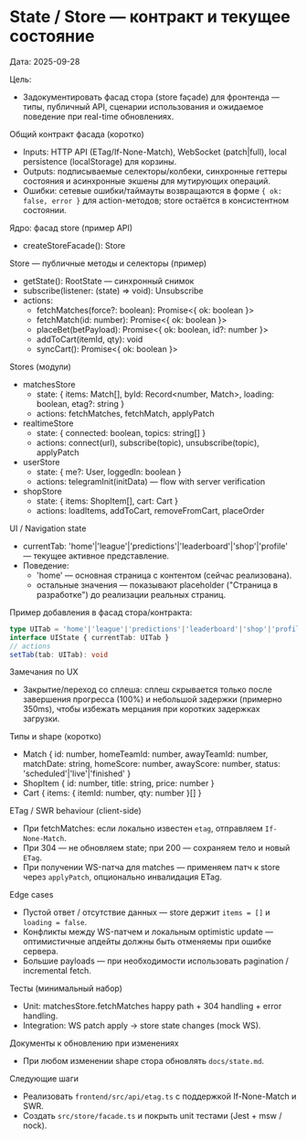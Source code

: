 # State / Store — контракт и текущее состояние

Дата: 2025-09-28

Цель:
- Задокументировать фасад стора (store façade) для фронтенда — типы, публичный API, сценарии использования и ожидаемое поведение при real-time обновлениях.

Общий контракт фасада (коротко)
- Inputs: HTTP API (ETag/If-None-Match), WebSocket (patch|full), local persistence (localStorage) для корзины.
- Outputs: подписываемые селекторы/колбеки, синхронные геттеры состояния и асинхронные экшены для мутирующих операций.
- Ошибки: сетевые ошибки/таймауты возвращаются в форме `{ ok: false, error }` для action-методов; store остаётся в консистентном состоянии.

Ядро: фасад store (пример API)
- createStoreFacade(): Store

Store — публичные методы и селекторы (пример)
- getState(): RootState — синхронный снимок
- subscribe(listener: (state) => void): Unsubscribe
- actions:
  - fetchMatches(force?: boolean): Promise<{ ok: boolean }>
  - fetchMatch(id: number): Promise<{ ok: boolean }>
  - placeBet(betPayload): Promise<{ ok: boolean, id?: number }>
  - addToCart(itemId, qty): void
  - syncCart(): Promise<{ ok: boolean }>

Stores (модули)
- matchesStore
  - state: { items: Match[], byId: Record<number, Match>, loading: boolean, etag?: string }
  - actions: fetchMatches, fetchMatch, applyPatch
- realtimeStore
  - state: { connected: boolean, topics: string[] }
  - actions: connect(url), subscribe(topic), unsubscribe(topic), applyPatch
- userStore
  - state: { me?: User, loggedIn: boolean }
  - actions: telegramInit(initData) — flow with server verification
- shopStore
  - state: { items: ShopItem[], cart: Cart }
  - actions: loadItems, addToCart, removeFromCart, placeOrder

UI / Navigation state
- currentTab: 'home'|'league'|'predictions'|'leaderboard'|'shop'|'profile' — текущее активное представление.
- Поведение:
  - 'home' — основная страница с контентом (сейчас реализована).
  - остальные значения — показывают placeholder ("Страница в разработке") до реализации реальных страниц.

Пример добавления в фасад стора/контракта:

```ts
type UITab = 'home'|'league'|'predictions'|'leaderboard'|'shop'|'profile'
interface UIState { currentTab: UITab }
// actions
setTab(tab: UITab): void
```

Замечания по UX
- Закрытие/переход со сплеша: сплеш скрывается только после завершения прогресса (100%) и небольшой задержки (примерно 350ms), чтобы избежать мерцания при коротких задержках загрузки.

Типы и shape (коротко)
- Match { id: number, homeTeamId: number, awayTeamId: number, matchDate: string, homeScore: number, awayScore: number, status: 'scheduled'|'live'|'finished' }
- ShopItem { id: number, title: string, price: number }
- Cart { items: { itemId: number, qty: number }[] }

ETag / SWR behaviour (client-side)
- При fetchMatches: если локально известен `etag`, отправляем `If-None-Match`.
- При 304 — не обновляем state; при 200 — сохраняем тело и новый `ETag`.
- При получении WS-патча для matches — применяем патч к store через `applyPatch`, опционально инвалидация ETag.

Edge cases
- Пустой ответ / отсутствие данных — store держит `items = []` и `loading = false`.
- Конфликты между WS-патчем и локальным optimistic update — оптимистичные апдейты должны быть отменяемы при ошибке сервера.
- Большие payloads — при необходимости использовать pagination / incremental fetch.

Тесты (минимальный набор)
- Unit: matchesStore.fetchMatches happy path + 304 handling + error handling.
- Integration: WS patch apply → store state changes (mock WS).

Документы к обновлению при изменениях
- При любом изменении shape стора обновлять `docs/state.md`.

Следующие шаги
- Реализовать `frontend/src/api/etag.ts` с поддержкой If-None-Match и SWR.
- Создать `src/store/facade.ts` и покрыть unit тестами (Jest + msw / nock).
